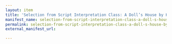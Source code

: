 ```yaml
---
layout: item
title: 'Selection from Script Interpretation Class: A Doll’s House by Henrik Ibsen'
manifest_name: selection-from-script-interpretation-class-a-doll-s-house-by-henrik-ibsen
permalink: selection-from-script-interpretation-class-a-doll-s-house-by-henrik-ibsen
external_manifest_url: 

---
```

<!-- Add an essay or interpretive material below this line,
using HTML or markdown.  Do not modify this file above this line -->
